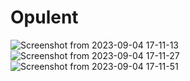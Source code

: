 # Opulent

![Screenshot from 2023-09-04 17-11-13](https://github.com/Abdelmuttalib/Opulent/assets/54845047/0df1f997-6b22-4ada-a39d-fac64e70ece9)
![Screenshot from 2023-09-04 17-11-27](https://github.com/Abdelmuttalib/Opulent/assets/54845047/997ad2f7-5f1f-449e-92ab-f73660530a41)
![Screenshot from 2023-09-04 17-11-51](https://github.com/Abdelmuttalib/Opulent/assets/54845047/957f794a-50c1-4f9f-a6a8-42bd3b529126)

